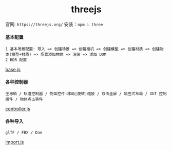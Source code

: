 # <center>threejs</center>

官网: `https://threejs.org/`
安装：`npm i three`

#### 基本配置

```
1 基本场景配置: 导入 => 创建场景 => 创建相机 => 创建模型 => 创建材质 => 创建物体(模型+材质) => 场景添加物体 => 渲染 => 添加 DOM
2 HDR 配置
```

[base.js](./base.js)

#### 各种控制器

```
坐标轴 / 轨道控制器 / 物体控件:移动|旋转|缩放 / 双击全屏 / 响应式布局 / GUI 控制插件 / 物体点击事件
```

[controller.js](./controller.js)

#### 各种导入

```
glTF / FBX / Dae
```

[import.js](./import.js)
